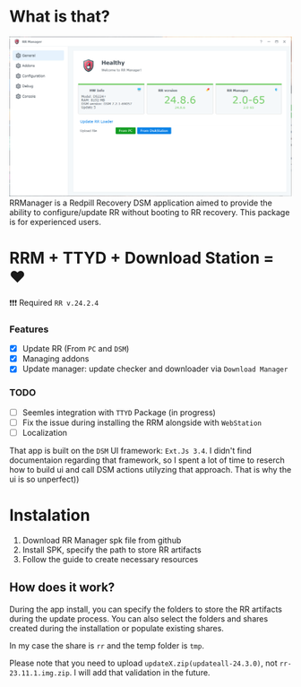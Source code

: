 # What is that?
![Main Screen](img/rrm2x.png)
RRManager is a Redpill Recovery DSM application aimed to provide the ability to configure/update RR without booting to RR recovery. This package is for experienced users.

# RRM + TTYD + Download Station = ❤️

❗❗❗ Required `RR v.24.2.4`

### Features
 - [x] Update RR (From `PC` and `DSM`)
 - [x] Managing addons
 - [x] Update manager: update checker and downloader via `Download Manager` 

### TODO
 - [ ] Seemles integration with `TTYD` Package (in progress)
 - [ ] Fix the issue during installing the RRM alongside with `WebStation`
 - [ ] Localization 

That app is built on the `DSM` UI framework: `Ext.Js 3.4`.
I didn't find documentaion regarding that framework, so I spent a lot of time to reserch how to build ui and call DSM actions utilyzing that approach. That is why the ui is so unperfect))

# Instalation
1. Download RR Manager spk file from github
2. Install SPK, specify the path to store RR artifacts
3. Follow the guide to create necessary resources

## How does it work?
During the app install, you can specify the folders to store the RR artifacts during the update process. You can also select the folders and shares created during the installation or populate existing shares.

In my case the share is `rr` and the temp folder is `tmp`.

Please note that you need to upload `updateX.zip(updateall-24.3.0)`, not `rr-23.11.1.img.zip`.
I will add that validation in the future.
